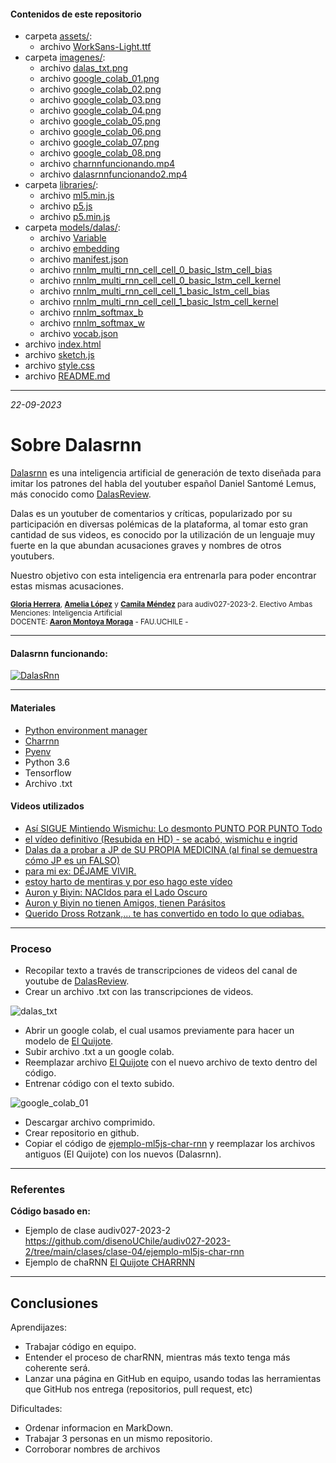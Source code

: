 #### Contenidos de este repositorio

* carpeta [assets/](/assets/):
   * archivo [WorkSans-Light.ttf](/assests/WorkSans-Light.ttf)
* carpeta [imagenes/](imagenes/):
   * archivo [dalas_txt.png](/imagenes/dalas_txt.png)
   * archivo [google_colab_01.png](/imagenes/google_colab_01.png)
   * archivo [google_colab_02.png](/imagenes/google_colab_02.png)
   * archivo [google_colab_03.png](/imagenes/google_colab_03.png)
   * archivo [google_colab_04.png](/imagenes/google_colab_04.png)
   * archivo [google_colab_05.png](/imagenes/google_colab_05.png)
   * archivo [google_colab_06.png](/imagenes/google_colab_06.png)
   * archivo [google_colab_07.png](/imagenes/google_colab_07.png)
   * archivo [google_colab_08.png](/imagenes/google_colab_08.png)
   * archivo [charnnfuncionando.mp4](/imagenes/charnnfuncionando.mp4)
   * archivo [dalasrnnfuncionando2.mp4](/imagenes/dalasrnnfuncionando2.mp4)
* carpeta [libraries/](/libraries):
   * archivo [ml5.min.js](/libraries/ml5.min.js)
   * archivo [p5.js](/libraries/p5.js)
   * archivo [p5.min.js](/libraries/p5.min.js)
* carpeta [models/dalas/](/models/dalas):
   * archivo [Variable](/models/dalas/Variable)
   * archivo [embedding](/models/dalas/embedding)
   * archivo [manifest.json](/models/dalas/manifest.json)
   * archivo [rnnlm_multi_rnn_cell_cell_0_basic_lstm_cell_bias](/models/dalas/rnnlm_multi_rnn_cell_cell_0_basic_lstm_cell_bias)
   * archivo [rnnlm_multi_rnn_cell_cell_0_basic_lstm_cell_kernel](/models/dalas/rnnlm_multi_rnn_cell_cell_0_basic_lstm_cell_kernel)
   * archivo [rnnlm_multi_rnn_cell_cell_1_basic_lstm_cell_bias](/models/dalas/rnnlm_multi_rnn_cell_cell_1_basic_lstm_cell_bias)
   * archivo [rnnlm_multi_rnn_cell_cell_1_basic_lstm_cell_kernel](/models/dalas/rnnlm_multi_rnn_cell_cell_1_basic_lstm_cell_kernel)
   * archivo [rnnlm_softmax_b](/models/dalas/rnnlm_softmax_b)
   * archivo [rnnlm_softmax_w](/models/dalas/rnnlm_softmax_w)
   * archivo [vocab.json](/models/dalas/vocab.json)
* archivo [index.html](index.html)
* archivo [sketch.js](sketch.js)
* archivo [style.css](style.css)
* archivo [README.md](README.md)

____


_22-09-2023_

# Sobre Dalasrnn

[Dalasrnn](https://gloriaherrera.github.io/dalasrnn/) es una inteligencia artificial de generación de texto diseñada para imitar los patrones del habla del youtuber español Daniel Santomé Lemus, más conocido como [DalasReview](https://www.youtube.com/@DalasReview/featured). 

Dalas es un youtuber de comentarios y críticas, popularizado por su participación en diversas polémicas de la plataforma, al tomar esto gran cantidad de sus videos, es conocido por la utilización de un lenguaje muy fuerte en la que abundan acusaciones graves y nombres de otros youtubers.

Nuestro objetivo con esta inteligencia era entrenarla para poder encontrar estas mismas acusaciones.

<sub> [**Gloria Herrera**](https://github.com/gloriaherrera), [**Amelia López**](https://github.com/Ax0lMar) y [**Camila Méndez**](https://github.com/camilamendezm) para audiv027-2023-2. Electivo Ambas Menciones: Inteligencia Artificial  
DOCENTE: [**Aaron Montoya Moraga**](https://github.com/montoyamoraga) - FAU.UCHILE -  </sub>

____

#### Dalasrnn funcionando:

[![DalasRnn](https://img.youtube.com/vi/mm-snUmJyjA/mqdefault.jpg)](https://youtu.be/mm-snUmJyjA)

____

#### Materiales

* [Python environment manager](https://blog.devgenius.io/python-environment-management-d920f20ea53e)
* [Charrnn](https://github.com/ml5js/training-charRNN)
* [Pyenv](https://github.com/pyenv/pyenv-installer)
* Python 3.6
* Tensorflow
* Archivo .txt

#### Videos utilizados

* [Así SIGUE Mintiendo Wismichu: Lo desmonto PUNTO POR PUNTO Todo](https://www.youtube.com/watch?v=lhbBwKW0Sw4)
* [el vídeo definitivo (Resubida en HD) - se acabó, wismichu e ingrid](https://www.youtube.com/watch?v=htMr2QgQv9Q&t=1s)
* [Dalas da a probar a JP de SU PROPIA MEDICINA (al final se demuestra cómo JP es un FALSO)](https://www.youtube.com/watch?v=f2hm_M5Mb4M)
* [para mi ex: DÉJAME VIVIR.](https://www.youtube.com/watch?v=Ig0Kn2esAg4)
* [estoy harto de mentiras y por eso hago este vídeo](https://www.youtube.com/watch?v=Y-qOt6KinYo&t=207s)
* [Auron y Biyin: NACIdos para el Lado Oscuro](https://www.youtube.com/watch?v=-dsy2p2QZDk&t=3580s)
* [Auron y Biyin no tienen Amigos, tienen Parásitos](https://www.youtube.com/watch?v=J4d3nET3Gew)
* [Querido Dross Rotzank,... te has convertido en todo lo que odiabas.](https://www.youtube.com/watch?v=UQLhROlG82I)

____

### Proceso

* Recopilar texto a través de transcripciones de videos del canal de youtube de [DalasReview](https://www.youtube.com/@DalasReview/featured).
* Crear un archivo .txt con las transcripciones de videos.

![dalas_txt](imagenes/dalas_txt.png)
  
* Abrir un google colab, el cual usamos previamente para hacer un modelo de [El Quijote](https://github.com/disenoUChile/audiv027-2023-2/blob/main/clases/clase-02/2023_audiv027_char_rnn_quijote.ipynb).
* Subir archivo .txt a un google colab.
* Reemplazar archivo [El Quijote](https://github.com/disenoUChile/audiv027-2023-2/blob/main/clases/clase-02/2023_audiv027_char_rnn_quijote.ipynb) con el nuevo archivo de texto dentro del código.
* Entrenar código con el texto subido.

![google_colab_01](imagenes/google_colab_01.png)

* Descargar archivo comprimido.
* Crear repositorio en github.
* Copiar el código de [ejemplo-ml5js-char-rnn](https://github.com/camilamendezm/audiv027-2023-2/tree/main/clases/clase-04/ejemplo-ml5js-char-rnn) y reemplazar los archivos antiguos (El Quijote) con los nuevos (Dalasrnn).

____

### Referentes

**Código basado en:**
* Ejemplo de clase audiv027-2023-2
    https://github.com/disenoUChile/audiv027-2023-2/tree/main/clases/clase-04/ejemplo-ml5js-char-rnn
* Ejemplo de chaRNN
    [El Quijote CHARRNN](https://github.com/disenoUChile/audiv027-2023-2/blob/main/clases/clase-02/2023_audiv027_char_rnn_quijote.ipynb)

____

## Conclusiones

Aprendijazes:

* Trabajar código en equipo.
* Entender el proceso de charRNN, mientras más texto tenga más coherente será.
* Lanzar una página en GitHub en equipo, usando todas las herramientas que GitHub nos entrega (repositorios, pull request, etc)

Dificultades:

* Ordenar informacion en MarkDown.
* Trabajar 3 personas en un mismo repositorio.
* Corroborar nombres de archivos









